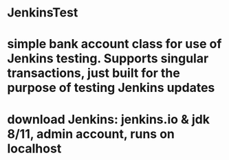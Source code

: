 # JenkinsTest

# simple bank account class for use of Jenkins testing. Supports singular transactions, just built for the purpose of testing Jenkins updates
# download Jenkins: jenkins.io & jdk 8/11, admin account, runs on localhost
